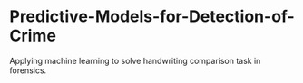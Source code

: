 # Predictive-Models-for-Detection-of-Crime
Applying machine learning to solve handwriting comparison task in forensics.
